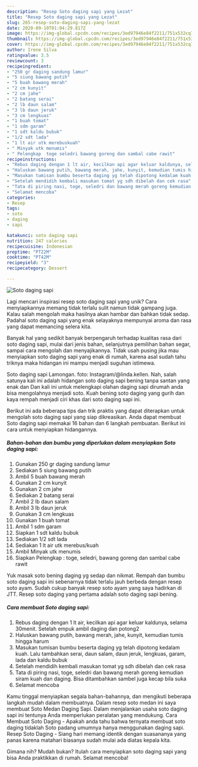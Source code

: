 ```yaml
---
description: "Resep Soto daging sapi yang Lezat"
title: "Resep Soto daging sapi yang Lezat"
slug: 265-resep-soto-daging-sapi-yang-lezat
date: 2020-09-10T01:04:29.817Z
image: https://img-global.cpcdn.com/recipes/3ed97946e84f2211/751x532cq70/soto-daging-sapi-foto-resep-utama.jpg
thumbnail: https://img-global.cpcdn.com/recipes/3ed97946e84f2211/751x532cq70/soto-daging-sapi-foto-resep-utama.jpg
cover: https://img-global.cpcdn.com/recipes/3ed97946e84f2211/751x532cq70/soto-daging-sapi-foto-resep-utama.jpg
author: Irene Silva
ratingvalue: 3.5
reviewcount: 3
recipeingredient:
- "250 gr daging sandung lamur"
- "5 siung bawang putih"
- "5 buah bawang merah"
- "2 cm kunyit"
- "2 cm jahe"
- "2 batang serai"
- "2 lb daun salam"
- "3 lb daun jeruk"
- "3 cm lengkuas"
- "1 buah tomat"
- "1 sdm garam"
- "1 sdt kaldu bubuk"
- "1/2 sdt lada"
- "1 lt air utk merebuskuah"
- " Minyak utk menumis"
- " Pelengkap  toge seledri bawang goreng dan sambal cabe rawit"
recipeinstructions:
- "Rebus daging dengan 1 lt air, kecilkan api agar keluar kaldunya, selama 30menit. Setelah empuk ambil daging dan potong2"
- "Haluskan bawang putih, bawang merah, jahe, kunyit, kemudian tumis hingga harum"
- "Masukan tumisan bumbu beserta daging yg telah dipotong kedalam kuah. Lalu tambahkan serai, daun salam, daun jeruk, lengkuas, garam, lada dan kaldu bubuk"
- "Setelah mendidih kembali masukan tomat yg sdh dibelah dan cek rasa"
- "Tata di piring nasi, toge, seledri dan bawang merah goreng kemudian siram kuah dan daging. Bisa ditambahkan sambel juga kecap bila suka"
- "Selamat mencoba"
categories:
- Resep
tags:
- soto
- daging
- sapi

katakunci: soto daging sapi 
nutrition: 247 calories
recipecuisine: Indonesian
preptime: "PT22M"
cooktime: "PT42M"
recipeyield: "3"
recipecategory: Dessert

---
```



![Soto daging sapi](https://img-global.cpcdn.com/recipes/3ed97946e84f2211/751x532cq70/soto-daging-sapi-foto-resep-utama.jpg)

Lagi mencari inspirasi resep soto daging sapi yang unik? Cara menyiapkannya memang tidak terlalu sulit namun tidak gampang juga. Kalau salah mengolah maka hasilnya akan hambar dan bahkan tidak sedap. Padahal soto daging sapi yang enak selayaknya mempunyai aroma dan rasa yang dapat memancing selera kita.

Banyak hal yang sedikit banyak berpengaruh terhadap kualitas rasa dari soto daging sapi, mulai dari jenis bahan, selanjutnya pemilihan bahan segar, sampai cara mengolah dan menyajikannya. Tidak usah pusing jika mau menyiapkan soto daging sapi yang enak di rumah, karena asal sudah tahu triknya maka hidangan ini mampu menjadi suguhan istimewa.

Soto daging sapi Lamongan. foto: Instagram/@linda.kellen. Nah, salah satunya kali ini adalah hidangan soto daging sapi bening tanpa santan yang enak dan Dan kali ini untuk melengkapi olahan daging sapi dirumah anda bisa mengolahnya menjadi soto. Kuah bening soto daging yang gurih dan kaya rempah menjadi ciri khas dari soto daging sapi ini.


Berikut ini ada beberapa tips dan trik praktis yang dapat diterapkan untuk mengolah soto daging sapi yang siap dikreasikan. Anda dapat membuat Soto daging sapi memakai 16 bahan dan 6 langkah pembuatan. Berikut ini cara untuk menyiapkan hidangannya.

<!--inarticleads1-->

##### Bahan-bahan dan bumbu yang diperlukan dalam menyiapkan Soto daging sapi:

1. Gunakan 250 gr daging sandung lamur
1. Sediakan 5 siung bawang putih
1. Ambil 5 buah bawang merah
1. Gunakan 2 cm kunyit
1. Gunakan 2 cm jahe
1. Sediakan 2 batang serai
1. Ambil 2 lb daun salam
1. Ambil 3 lb daun jeruk
1. Gunakan 3 cm lengkuas
1. Gunakan 1 buah tomat
1. Ambil 1 sdm garam
1. Siapkan 1 sdt kaldu bubuk
1. Sediakan 1/2 sdt lada
1. Sediakan 1 lt air utk merebus/kuah
1. Ambil  Minyak utk menumis
1. Siapkan  Pelengkap : toge, seledri, bawang goreng dan sambal cabe rawit


Yuk masak soto bening daging yg sedap dan nikmat. Rempah dan bumbu soto daging sapi ini sebenarnya tidak terlalu jauh berbeda dengan resep soto ayam. Sudah cukup banyak resep soto ayam yang saya hadirkan di JTT. Resep soto daging yang pertama adalah soto daging sapi bening. 

<!--inarticleads2-->

##### Cara membuat Soto daging sapi:

1. Rebus daging dengan 1 lt air, kecilkan api agar keluar kaldunya, selama 30menit. Setelah empuk ambil daging dan potong2
1. Haluskan bawang putih, bawang merah, jahe, kunyit, kemudian tumis hingga harum
1. Masukan tumisan bumbu beserta daging yg telah dipotong kedalam kuah. Lalu tambahkan serai, daun salam, daun jeruk, lengkuas, garam, lada dan kaldu bubuk
1. Setelah mendidih kembali masukan tomat yg sdh dibelah dan cek rasa
1. Tata di piring nasi, toge, seledri dan bawang merah goreng kemudian siram kuah dan daging. Bisa ditambahkan sambel juga kecap bila suka
1. Selamat mencoba


Kamu tinggal menyiapkan segala bahan-bahannya, dan mengikuti beberapa langkah mudah dalam membuatnya. Dalam resep soto medan ini saya membuat Soto Medan Daging Sapi. Dalam menjalankan usaha soto daging sapi ini tentunya Anda memperlukan peralatan yang mendukung. Cara Membuat Soto Daging - Apakah anda tahu bahwa ternyata membuat soto daging tidaklah Soto padang umumnya hanya menggunakan daging sapi. Resep Soto Daging - Siang hari memang identik dengan suasananya yang panas karena matahari biasanya sudah mulai ada diatas kepala kita. 

Gimana nih? Mudah bukan? Itulah cara menyiapkan soto daging sapi yang bisa Anda praktikkan di rumah. Selamat mencoba!
